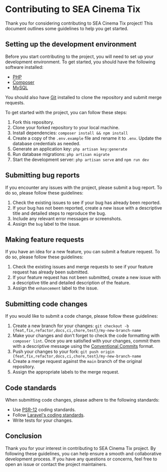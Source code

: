 # Contributing to SEA Cinema Tix

Thank you for considering contributing to SEA Cinema Tix project! This document outlines some guidelines to help you get started.

## Setting up the development environment

Before you start contributing to the project, you will need to set up your development environment. To get started, you should have the following software installed:

- [PHP](https://www.php.net/)
- [Composer](https://getcomposer.org/)
- [MySQL](https://www.mysql.com/)

You should also have [Git](https://git-scm.com/) installed to clone the repository and submit merge requests.

To get started with the project, you can follow these steps:

1. Fork this repository.
2. Clone your forked repository to your local machine.
3. Install dependencies: `composer install && npm install`
4. Create a copy of the `.env.example` file and rename it to `.env`. Update the database credentials as needed.
5. Generate an application key: `php artisan key:generate`
6. Run database migrations: `php artisan migrate`
7. Start the development server: `php artisan serve` and `npm run dev`

## Submitting bug reports

If you encounter any issues with the project, please submit a bug report. To do so, please follow these guidelines:

1. Check the existing issues to see if your bug has already been reported.
2. If your bug has not been reported, create a new issue with a descriptive title and detailed steps to reproduce the bug.
3. Include any relevant error messages or screenshots.
4. Assign the `bug` label to the issue.

## Making feature requests

If you have an idea for a new feature, you can submit a feature request. To do so, please follow these guidelines:

1. Check the existing issues and merge requests to see if your feature request has already been submitted.
2. If your feature request has not been submitted, create a new issue with a descriptive title and detailed description of the feature.
3. Assign the `enhancement` label to the issue.

## Submitting code changes

If you would like to submit a code change, please follow these guidelines:

1. Create a new branch for your changes: `git checkout -b {feat,fix,refactor,docs,ci,chore,test}/my-new-branch-name`
2. Make your changes and don't forget to check the code formatting with `composer lint`. Once you are satisfied with your changes, commit them with a descriptive message using the [Conventional Commits](https://www.conventionalcommits.org/en/v1.0.0) format.
3. Push your changes to your fork: `git push origin {feat,fix,refactor,docs,ci,chore,test}/my-new-branch-name`
4. Create a merge request against the `main` branch of the original repository.
5. Assign the appropriate labels to the merge request.

## Code standards

When submitting code changes, please adhere to the following standards:

- Use [PSR-12](https://www.php-fig.org/psr/psr-12) coding standards.
- Follow [Laravel's coding standards](https://laravel.com/docs/10.x/contributions#coding-style).
- Write tests for your changes.

## Conclusion

Thank you for your interest in contributing to SEA Cinema Tix project. By following these guidelines, you can help ensure a smooth and collaborative development process. If you have any questions or concerns, feel free to open an issue or contact the project maintainers.
